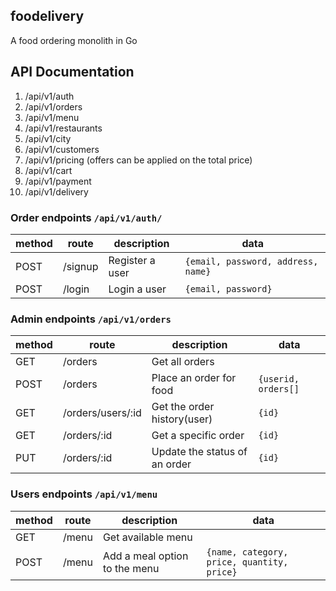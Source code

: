 ## foodelivery
A food ordering monolith in Go

## API Documentation

1. /api/v1/auth
2. /api/v1/orders
3. /api/v1/menu
4. /api/v1/restaurants
5. /api/v1/city
6. /api/v1/customers
7. /api/v1/pricing (offers can be applied on the total price)
8. /api/v1/cart
9. /api/v1/payment
10. /api/v1/delivery

### Order endpoints `/api/v1/auth/`

| method | route            | description          | data                                                    |
| ------ | ---------------- | -------------------- | --------------------------------------------------------|
| POST   | /signup          | Register a user      |  `{email, password, address, name}`                     |
| POST   | /login           | Login a user         | `{email, password}`                                     |

 

### Admin endpoints `/api/v1/orders`

| method | route             | description                  | data                                                    |
| ------ | ------------------|------------------------------|---------------------------------------------------------|
| GET    | /orders           | Get all orders               |                                                         |
| POST   | /orders           | Place an order for food      | `{userid, orders[]`                                      |
| GET    | /orders/users/:id | Get the order history(user)  | `{id}`                                                  |
| GET    | /orders/:id       | Get a specific order         | `{id}`                                                  |
| PUT    | /orders/:id       | Update the status of an order| `{id}`                                                  |

    
### Users endpoints `/api/v1/menu`

| method | route           | description                   | data                                                   |
| ------ | ----------------|-------------------------------| -------------------------------------------------------|
| GET    | /menu           | Get available menu            |                                                        |
| POST   | /menu           | Add a meal option to the menu | `{name, category, price, quantity, price}`             |

